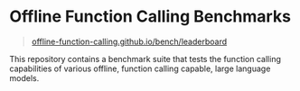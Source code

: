 # Offline Function Calling Benchmarks

> [offline-function-calling.github.io/bench/leaderboard](https://offline-function-calling.github.io/bench/leaderboard)

This repository contains a benchmark suite that tests the function calling capabilities of various offline, function calling capable, large language models.
